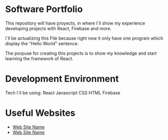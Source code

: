 # Software Portfolio

This repository will have  proyects, in where I´ll show my experience developing projects with React, Firebase and more.

I´ll be actualizing this File because right now it only have one program which display the "Hello World" sentence. 

The porpuse for creating this projects is to show my knowledge and start learning the framework of React.

# Development Environment

Tech I´ll be using:
React
Javascript
CSS
HTML
Firebase


# Useful Websites
* [Web Site Name]([http://url.link.goes.here](https://react.dev/))
* [Web Site Name]((https://firebase.google.com/gad_source=1&gclid=Cj0KCQiAhbi8BhDIARIsAJLOluccuTTTVpW3f5FqNHWZsVPlWbTpgafQM4vuENUs6mPaULPx3hzumw4aAs44EALw_wcB&gclsrc=aw.ds))
